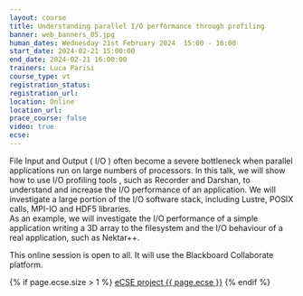 ```yaml
---
layout: course
title: Understanding parallel I/O performance through profiling 
banner: web_banners_05.jpg
human_dates: Wednesday 21st February 2024  15:00 - 16:00 
start_date: 2024-02-21 15:00:00
end_date: 2024-02-21 16:00:00
trainers: Luca Parisi
course_type: vt
registration_status:
registration_url:
location: Online
location_url:
prace_course: false
video: true
ecse:
---
```




File Input and Output ( I/O ) often become a severe bottleneck when parallel applications run on large numbers of processors.
In this talk, we will show how to use I/O profiling tools , such as Recorder and Darshan, to understand and increase the I/O performance of an application.  We will investigate a large portion of the I/O software stack, including Lustre, POSIX calls, MPI-IO and HDF5 libraries.  
As an example, we will investigate the I/O performance of a simple application writing a 3D array to the filesystem and the I/O behaviour of a real application, such as Nektar++.


This online session is open to all. It will use the Blackboard Collaborate platform.

{% if page.ecse.size > 1 %}
<a href="{{ site.baseurl }}/ecse/reports/{{ page.ecse }}">eCSE project {{ page.ecse }}</a>
{% endif %}

<section id="service">
<!--
  <div class="row ">	

      <div class="col-xs-6 col-sm-4">
        <a class="ar2_linkbox ar2_linkbox-teal" 
          href="  https://eu.bbcollab.com/guest/39edf42289b44c259d7d31160c9101be           ">
          <strong>Join Session</strong><br/>
          Join this online session in your browser
        </a>
      </div>

      <div class="col-xs-6 col-sm-4">
        <a class="ar2_linkbox ar2_linkbox-green" href="courses/"
           href="myevents.ics">
          <strong>Add to Calendar</strong><br/>
          Download ICS file to add this event to your calendar complete with join link
        </a>
      </div>

											
    </div>


-->


<h2><a name="video">Video</a></h2>

<div>

<iframe title="Video"  width="560" height="315" src="https://www.youtube.com/embed/Qe3QvZ3-XPY" frameborder="0" allow="accelerometer; autoplay; encrypted-media; gyroscope; picture-in-picture" allowfullscreen></iframe>

</div>



<!--

<section id="service">

    <div class="row ">	



      <div class="col-xs-6 col-sm-4">
        <a class="ar2_linkbox ar2_linkbox-teal" href="  ">
          <strong>Transcript</strong><br/>
          Download a transcript of the video audio
        </a>
      </div>



      <div class="col-xs-6 col-sm-4">
        <a class="ar2_linkbox ar2_linkbox-green" href="courses/"
           href="ARCHER2_Training_VT.pdf">
          <strong>Slides</strong><br/>
          Download pdf of the presentation.
        </a>
      </div>
										
    </div>

</section>
-->
